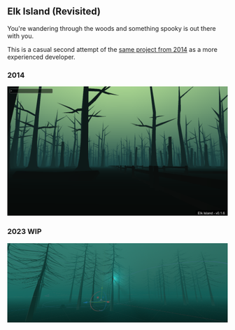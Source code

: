 ## Elk Island (Revisited)
You're wandering through the woods and something spooky is out there with you.

This is a casual second attempt of the [same project from 2014](https://github.com/olexatourko/elkisland) as a more experienced developer.

### 2014
![Elk Island 2014](./9.1.png)

### 2023 WIP
![Elk Island 2023](./2023-01-29.png)
